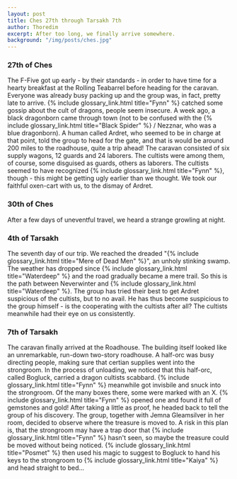 ```yaml
---
layout: post
title: Ches 27th through Tarsakh 7th
author: Thoredim
excerpt: After too long, we finally arrive somewhere.
background: "/img/posts/ches.jpg"
---
```


### 27th of Ches

The F-Five got up early - by their standards - in order to have time for a
hearty breakfast at the Rolling Teabarrel before heading for the caravan.
Everyone was already busy packing up and the group was, in fact, pretty late
to arrive. {% include glossary_link.html title="Fynn" %} catched some gossip about the cult of dragons, people seem
insecure. A week ago, a black dragonborn came through town (not to be
confused with the {% include glossary_link.html title="Black Spider" %} / Nezznar, who was a blue dragonborn). A human
called Ardret, who seemed to be in charge at that point, told the group to
head for the gate, and that is would be around 200 miles to the roadhouse,
quite a trip ahead! The caravan consisted of six supply wagons, 12 guards and
24 laborers. The cultists were among them, of course, some disguised as
guards, others as laborers. The cultists seemed to have recognized {% include glossary_link.html title="Fynn" %},
though - this might be getting ugly earlier than we thought. We took our
faithful oxen-cart with us, to the dismay of Ardret.

### 30th of Ches

After a few days of uneventful travel, we heard a strange growling at night.

### 4th of Tarsakh

The seventh day of our trip. We reached the dreaded "{% include glossary_link.html title="Mere of Dead Men" %}", an
unholy stinking swamp. The weather has dropped since {% include glossary_link.html title="Waterdeep" %} and the road
gradually became a mere trail. So this is the path between Neverwinter and
{% include glossary_link.html title="Waterdeep" %}. The group has tried their best to get Ardret suspicious of the
cultists, but to no avail. He has thus become suspicious to the group himself -
is the cooperating with the cultists after all? The cultists meanwhile had
their eye on us consistently.

### 7th of Tarsakh

The caravan finally arrived at the Roadhouse. The building itself looked like
an unremarkable, run-down two-story roadhouse. A half-orc was busy directing
people, making sure that certian supplies went into the strongroom. In the
process of unloading, we noticed that this half-orc, called Bogluck, carried
a dragon cultists scabbard. {% include glossary_link.html title="Fynn" %} meanwhile got invisbile and snuck into the
strongroom. Of the many boxes there, some were marked with an X. {% include glossary_link.html title="Fynn" %} opened
one and found it full of gemstones and gold! After taking a little as proof,
he headed back to tell the group of his discovery. The group, together with
Jemna Gleamsilver in her room, decided to observe where the treasure is moved
to. A risk in this plan is, that the strongroom may have a trap door that
{% include glossary_link.html title="Fynn" %} hasn't seen, so maybe the treasure could be moved without being noticed.
{% include glossary_link.html title="Posmet" %} then used his magic to suggest to Bogluck to hand his keys to the
strongroom to {% include glossary_link.html title="Kaiya" %} and head straight to bed...
